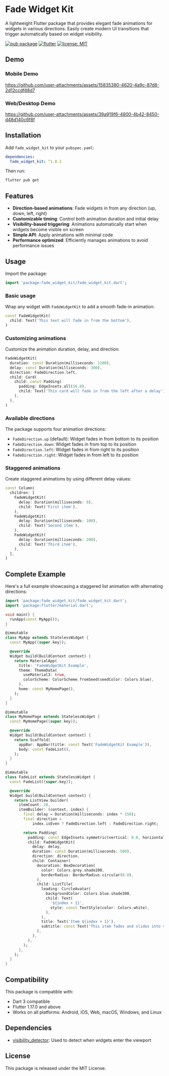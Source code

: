 
# Fade Widget Kit

A lightweight Flutter package that provides elegant fade animations for widgets in various directions. Easily create modern UI transitions that trigger automatically based on widget visibility.

[![pub package](https://img.shields.io/badge/pub-v1.0.1-blue)](https://pub.dev/packages/fade_widget_kit)
[![flutter](https://img.shields.io/badge/flutter-website-blue)](https://flutter.dev)
[![license: MIT](https://img.shields.io/badge/license-MIT-purple)](https://opensource.org/licenses/MIT)

## Demo

### Mobile Demo

https://github.com/user-attachments/assets/15835380-4620-4a9c-87d8-2d12ccdf48d7

### Web/Desktop Demo



https://github.com/user-attachments/assets/39a919f6-4800-4b42-8450-d48d140c6f8f



## Installation

Add `fade_widget_kit` to your `pubspec.yaml`:

```yaml
dependencies:
  fade_widget_kit: ^1.0.1
```

Then run:

```bash
flutter pub get
```

## Features

- **Direction-based animations**: Fade widgets in from any direction (up, down, left, right)
- **Customizable timing**: Control both animation duration and initial delay
- **Visibility-based triggering**: Animations automatically start when widgets become visible on screen
- **Simple API**: Apply animations with minimal code
- **Performance optimized**: Efficiently manages animations to avoid performance issues

## Usage

Import the package:

```dart
import 'package:fade_widget_kit/fade_widget_kit.dart';
```

### Basic usage

Wrap any widget with `FadeWidgetKit` to add a smooth fade-in animation:

```dart
const FadeWidgetKit(
  child: Text('This text will fade in from the bottom'),
)
```

### Customizing animations

Customize the animation duration, delay, and direction:

```dart
FadeWidgetKit(
  duration: const Duration(milliseconds: 1200),
  delay: const Duration(milliseconds: 300),
  direction: FadeDirection.left,
  child: Card(
    child: const Padding(
      padding: EdgeInsets.all(16.0),
      child: Text('This card will fade in from the left after a delay'),
    ),
  ),
)
```

### Available directions

The package supports four animation directions:

- `FadeDirection.up` (default): Widget fades in from bottom to its position
- `FadeDirection.down`: Widget fades in from top to its position
- `FadeDirection.left`: Widget fades in from right to its position
- `FadeDirection.right`: Widget fades in from left to its position

### Staggered animations

Create staggered animations by using different delay values:

```dart
const Column(
  children: [
    FadeWidgetKit(
      delay: Duration(milliseconds: 0),
      child: Text('First item'),
    ),
    FadeWidgetKit(
      delay: Duration(milliseconds: 100),
      child: Text('Second item'),
    ),
    FadeWidgetKit(
      delay: Duration(milliseconds: 200),
      child: Text('Third item'),
    ),
  ],
)
```

## Complete Example

Here's a full example showcasing a staggered list animation with alternating directions:

```dart
import 'package:fade_widget_kit/fade_widget_kit.dart';
import 'package:flutter/material.dart';

void main() {
  runApp(const MyApp());
}

@immutable
class MyApp extends StatelessWidget {
  const MyApp({super.key});

  @override
  Widget build(BuildContext context) {
    return MaterialApp(
      title: 'FadeWidgetKit Example',
      theme: ThemeData(
        useMaterial3: true,
        colorScheme: ColorScheme.fromSeed(seedColor: Colors.blue),
      ),
      home: const MyHomePage(),
    );
  }
}

@immutable
class MyHomePage extends StatelessWidget {
  const MyHomePage({super.key});

  @override
  Widget build(BuildContext context) {
    return Scaffold(
      appBar: AppBar(title: const Text('FadeWidgetKit Example')),
      body: const FadeList(),
    );
  }
}

@immutable
class FadeList extends StatelessWidget {
  const FadeList({super.key});

  @override
  Widget build(BuildContext context) {
    return ListView.builder(
      itemCount: 20,
      itemBuilder: (context, index) {
        final delay = Duration(milliseconds: index * 150);
        final direction =
            index.isEven ? FadeDirection.left : FadeDirection.right;

        return Padding(
          padding: const EdgeInsets.symmetric(vertical: 8.0, horizontal: 16.0),
          child: FadeWidgetKit(
            delay: delay,
            duration: const Duration(milliseconds: 500),
            direction: direction,
            child: Container(
              decoration: BoxDecoration(
                color: Colors.grey.shade200,
                borderRadius: BorderRadius.circular(8.0),
              ),
              child: ListTile(
                leading: CircleAvatar(
                  backgroundColor: Colors.blue.shade300,
                  child: Text(
                    '${index + 1}',
                    style: const TextStyle(color: Colors.white),
                  ),
                ),
                title: Text('Item ${index + 1}'),
                subtitle: const Text('This item fades and slides into view.'),
              ),
            ),
          ),
        );
      },
    );
  }
}
```

## Compatibility

This package is compatible with:
- Dart 3 compatible
- Flutter 1.17.0 and above
- Works on all platforms: Android, iOS, Web, macOS, Windows, and Linux

## Dependencies

- [visibility_detector](https://pub.dev/packages/visibility_detector): Used to detect when widgets enter the viewport

## License

This package is released under the MIT License.